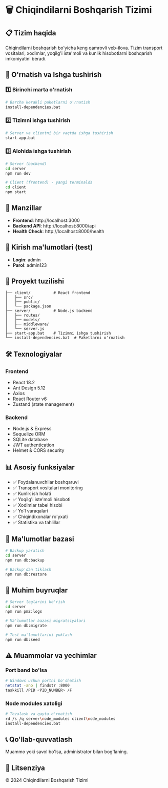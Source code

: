 # 🗑️ Chiqindilarni Boshqarish Tizimi

## 📋 Tizim haqida
Chiqindilarni boshqarish bo'yicha keng qamrovli veb-ilova. Tizim transport vositalari, xodimlar, yoqilg'i iste'moli va kunlik hisobotlarni boshqarish imkoniyatini beradi.

## 🚀 O'rnatish va Ishga tushirish

### 1️⃣ Birinchi marta o'rnatish
```bash
# Barcha kerakli paketlarni o'rnatish
install-dependencies.bat
```

### 2️⃣ Tizimni ishga tushirish
```bash
# Server va clientni bir vaqtda ishga tushirish
start-app.bat
```

### 3️⃣ Alohida ishga tushirish
```bash
# Server (backend)
cd server
npm run dev

# Client (frontend) - yangi terminalda
cd client
npm start
```

## 🔗 Manzillar
- **Frontend**: http://localhost:3000
- **Backend API**: http://localhost:8000/api
- **Health Check**: http://localhost:8000/health

## 👤 Kirish ma'lumotlari (test)
- **Login**: admin
- **Parol**: admin123

## 📁 Proyekt tuzilishi
```
├── client/          # React frontend
│   ├── src/
│   ├── public/
│   └── package.json
├── server/          # Node.js backend
│   ├── routes/
│   ├── models/
│   ├── middleware/
│   └── server.js
├── start-app.bat    # Tizimni ishga tushirish
└── install-dependencies.bat  # Paketlarni o'rnatish
```

## 🛠️ Texnologiyalar
### Frontend
- React 18.2
- Ant Design 5.12
- Axios
- React Router v6
- Zustand (state management)

### Backend  
- Node.js & Express
- Sequelize ORM
- SQLite database
- JWT authentication
- Helmet & CORS security

## 📊 Asosiy funksiyalar
- ✅ Foydalanuvchilar boshqaruvi
- ✅ Transport vositalari monitoring
- ✅ Kunlik ish holati
- ✅ Yoqilg'i iste'moli hisoboti
- ✅ Xodimlar tabel hisobi
- ✅ Yo'l varaqalari
- ✅ Chiqindixonalar ro'yxati
- ✅ Statistika va tahlillar

## 🔧 Ma'lumotlar bazasi
```bash
# Backup yaratish
cd server
npm run db:backup

# Backup'dan tiklash
npm run db:restore
```

## 📝 Muhim buyruqlar
```bash
# Server loglarini ko'rish
cd server
npm run pm2:logs

# Ma'lumotlar bazasi migratsiyalari
npm run db:migrate

# Test ma'lumotlarini yuklash
npm run db:seed
```

## ⚠️ Muammolar va yechimlar

### Port band bo'lsa
```bash
# Windows uchun portni bo'shatish
netstat -ano | findstr :8000
taskkill /PID <PID_NUMBER> /F
```

### Node modules xatoligi
```bash
# Tozalash va qayta o'rnatish
rd /s /q server\node_modules client\node_modules
install-dependencies.bat
```

## 📞 Qo'llab-quvvatlash
Muammo yoki savol bo'lsa, administrator bilan bog'laning.

## 📄 Litsenziya
© 2024 Chiqindilarni Boshqarish Tizimi







